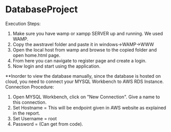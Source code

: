 # DatabaseProject
Execution Steps:
1. Make sure you have wamp or xampp SERVER up and running. We used WAMP.
3. Copy the awstravel folder and paste it in windows->WAMP->WWW
4. Open the local host from wamp and browse to the copied folder and open home.html page.
6. From here you can navigate to register page and create a login.
7. Now login and start using the application.

**Inorder to view the database manually, since the database is hosted on cloud, you need to connect your MYSQL Workbench to AWS RDS Instance.
Connection Procedure:
1. Open MYSQL Workbench, click on "New Connection". Give a name to this connection.
2. Set Hostname = This will be endpoint given in AWS website as explained in the report.
3. Set Username = root
4. Password = (Can get from code).
